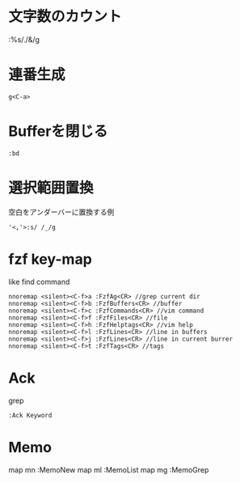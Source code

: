 # 文字数のカウント
:%s/./&/g

# 連番生成

```
g<C-a>
```

# Bufferを閉じる

```
:bd
```

# 選択範囲置換

空白をアンダーバーに置換する例

```
'<,'>:s/ /_/g
```

# fzf key-map

like find command

```
nnoremap <silent><C-f>a :FzfAg<CR> //grep current dir
nnoremap <silent><C-f>b :FzfBuffers<CR> //buffer
nnoremap <silent><C-f>c :FzfCommands<CR> //vim command
nnoremap <silent><C-f>f :FzfFiles<CR> //file
nnoremap <silent><C-f>h :FzfHelptags<CR> //vim help
nnoremap <silent><C-f>l :FzfLines<CR> //line in buffers
nnoremap <silent><C-f>j :FzfLines<CR> //line in current burrer 
nnoremap <silent><C-f>t :FzfTags<CR> //tags
```

# Ack

grep

```
:Ack Keyword
```

# Memo

map <Leader>mn  :MemoNew<CR>
map <Leader>ml  :MemoList<CR>
map <Leader>mg  :MemoGrep<CR>
